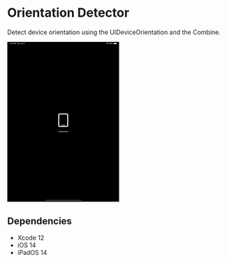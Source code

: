 #  Orientation Detector

Detect device orientation using the UIDeviceOrientation and the Combine.

<p aline="center">
  <img src="OrientationDetector.gif" width=256>
</p>

## Dependencies
- Xcode 12
- iOS 14
- iPadOS 14

